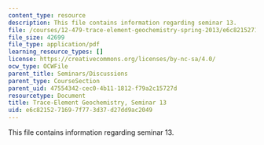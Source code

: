 ```yaml
---
content_type: resource
description: This file contains information regarding seminar 13.
file: /courses/12-479-trace-element-geochemistry-spring-2013/e6c8215271697f773d37d27dd9ac2049_MIT12_479S13_Seminar13.pdf
file_size: 42699
file_type: application/pdf
learning_resource_types: []
license: https://creativecommons.org/licenses/by-nc-sa/4.0/
ocw_type: OCWFile
parent_title: Seminars/Discussions
parent_type: CourseSection
parent_uid: 47554342-cec0-4b11-1812-f79a2c15727d
resourcetype: Document
title: Trace-Element Geochemistry, Seminar 13
uid: e6c82152-7169-7f77-3d37-d27dd9ac2049
---
```

This file contains information regarding seminar 13.